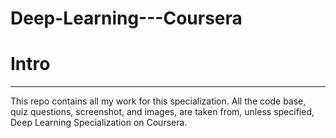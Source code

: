 # Deep-Learning---Coursera


# Intro
--------

This repo contains all my work for this specialization. All the code base, quiz questions, screenshot, and images, are taken from, unless specified, Deep Learning Specialization on Coursera.
